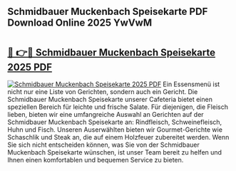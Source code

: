 ## Schmidbauer Muckenbach Speisekarte PDF Download Online 2025 YwVwM

# <h2><a href="http://gccvkw.nevu.top/?p=Schmidbauer+Muckenbach+Speisekarte">🔗 👉🔴 Schmidbauer Muckenbach Speisekarte 2025 PDF</a></h2>

[![Schmidbauer Muckenbach Speisekarte 2025 PDF](https://i.imgur.com/dBaPXMq.png)](http://gccvkw.nevu.top/?p=Schmidbauer+Muckenbach+Speisekarte)
Ein Essensmenü ist nicht nur eine Liste von Gerichten, sondern auch ein Gericht. Die Schmidbauer Muckenbach Speisekarte unserer Cafeteria bietet einen speziellen Bereich für leichte und frische Salate. Für diejenigen, die Fleisch lieben, bieten wir eine umfangreiche Auswahl an Gerichten auf der Schmidbauer Muckenbach Speisekarte an: Rindfleisch, Schweinefleisch, Huhn und Fisch. Unseren Auserwählten bieten wir Gourmet-Gerichte wie Schaschlik und Steak an, die auf einem Holzfeuer zubereitet werden. Wenn Sie sich nicht entscheiden können, was Sie von der Schmidbauer Muckenbach Speisekarte wünschen, ist unser Team bereit zu helfen und Ihnen einen komfortablen und bequemen Service zu bieten.
